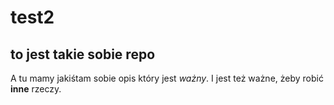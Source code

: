 # test2
## to jest takie sobie repo

A tu mamy jakiśtam sobie opis który jest *ważny*.
I jest też ważne, żeby robić **inne** rzeczy.
